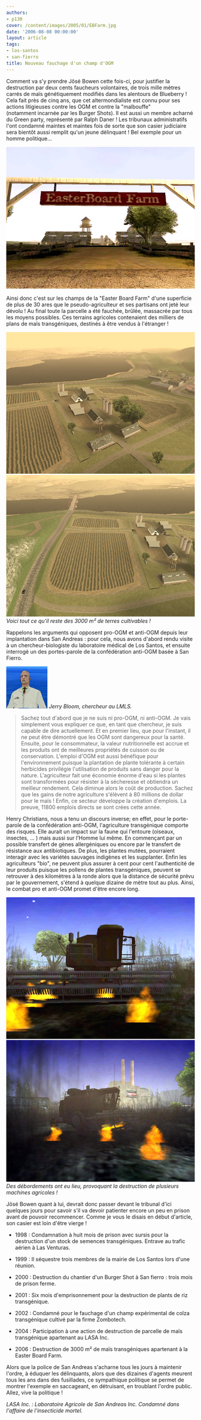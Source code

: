 ```yaml
---
authors:
- p130
cover: /content/images/2005/01/EBFarm.jpg
date: '2006-08-08 00:00:00'
layout: article
tags:
- los-santos
- san-fierro
title: Nouveau fauchage d'un champ d'OGM
---
```



Comment va s'y prendre Jõsé Bowen cette fois-ci,&nbsp;pour justifier la destruction par&nbsp;deux cents&nbsp;faucheurs volontaires, de trois mille&nbsp;mètres carrés de maïs génétiquement modifiés dans les alentours de&nbsp;Blueberry ! Cela fait près de cinq ans, que&nbsp;cet altermondialiste&nbsp;est connu&nbsp;pour ses actions litigieuses contre les OGM et&nbsp;contre la "malbouffe" (notamment&nbsp;incarnée&nbsp;par&nbsp;les Burger Shots). Il est aussi un membre acharné du Green party, représenté par Ralph Daner ! Les tribunaux administratifs l'ont condamné maintes et maintes fois de sorte que son casier judiciaire sera bientôt aussi remplit qu'un jeune délinquant ! Bel exemple pour un homme politique...

![](/content/images/2005/01/EBFarm.jpg)

Ainsi donc c'est sur les champs de la "Easter Board Farm" d'une superficie de plus de 30 ares que le pseudo-agriculteur et ses partisans ont jeté leur dévolu ! Au final toute la parcelle a été fauchée, brûlée, massacrée par tous les moyens possibles. Ces terrains agricoles contenaient des milliers de plans de maïs transgéniques, destinés à être vendus à l'étranger !

![](/content/images/2005/01/champ2.jpg)
![Voici tout ce qu'il reste des 3000 m² de terres cultivables !](/content/images/2005/01/champ.jpg)
_Voici tout ce qu'il reste des 3000 m² de terres cultivables !_

Rappelons les arguments qui opposent pro-OGM et anti-OGM depuis leur implantation&nbsp;dans San Andreas :&nbsp;pour cela, nous avons d'abord rendu visite à un chercheur-biologiste&nbsp;du laboratoire médical de Los Santos, et ensuite interrogé un des portes-parole de la confédération anti-OGM basée à San Fierro.

![Jerry Bloom, chercheur au LMLS.](/content/images/2005/01/prof.jpg)
_Jerry Bloom, chercheur au LMLS._

> Sachez tout d'abord que je ne suis ni pro-OGM, ni anti-OGM. Je vais simplement vous expliquer ce que, en tant que chercheur, je suis capable de dire actuellement. Et en premier lieu, que pour l'instant, il ne peut être démontré que les OGM sont dangereux pour la santé. Ensuite, pour le consommateur, la valeur nutritionnelle&nbsp;est accrue et les produits&nbsp;ont de meilleures propriétés de cuisson ou de conservation. L'emploi d'OGM est aussi bénéfique pour l'environnement puisque la plantation de plante tolérante à certain herbicides privilégie l'utilisation de produits sans danger pour la nature. L'agriculteur fait une économie énorme d'eau si les plantes sont transformées&nbsp;pour résister à la sécheresse et obtiendra un meilleur rendement. Cela diminue alors le coût de production. Sachez que les gains de notre agriculture s'élèvent à 80 millions de dollar pour le maïs ! Enfin, ce secteur développe la création d'emplois. La preuve, 11800 emplois directs se sont crées cette année.

Henry Christians, nous a tenu un discours inverse; en effet, pour le porte-parole de la confédération anti-OGM, l'agriculture transgénique comporte des risques. Elle aurait un impact sur la faune qui l'entoure (oiseaux, insectes, ... ) mais aussi sur l'Homme lui même. En commençant par un possible transfert de gènes allergéniques ou encore par le transfert de résistance aux antibiotiques. De plus, les plantes mutées, pourraient interagir avec les variétés sauvages indigènes et les supplanter. Enfin les agriculteurs "bio", ne peuvent plus assurer à cent pour cent l'authenticité de leur produits puisque les pollens de plantes transgéniques, peuvent se retrouver à des kilomètres à la ronde alors que la distance de sécurité prévu par le gouvernement, s'étend à quelque dizaine de mètre tout au plus. Ainsi, le combat pro et anti-OGM promet d'être encore long.

![](/content/images/2005/01/bowen_harvest2.jpg)
![Des débordements ont eu lieu, provoquant la destruction de plusieurs machines agricoles !](/content/images/2005/01/bowen_harvest.jpg)
_Des débordements ont eu lieu, provoquant la destruction de plusieurs machines agricoles !_

Jõsé Bowen quant à lui, devrait donc passer devant le tribunal d'ici quelques jours pour savoir s'il va devoir patienter encore un peu en prison avant de pouvoir recommencer. Comme je vous le disais en début d'article, son casier est loin d'être vierge !

- 1998&nbsp;: Condamnation à huit mois de prison avec sursis pour la destruction d'un stock de semences transgéniques. Entrave au trafic aérien à Las Venturas.

- 1999&nbsp;:&nbsp;Il séquestre trois membres de la mairie de Los Santos lors d'une réunion.

- 2000&nbsp;:&nbsp;Destruction du chantier d'un Burger Shot à San fierro :&nbsp;trois mois de prison ferme.

- 2001&nbsp;: Six mois d'emprisonnement pour la destruction de plants de riz transgénique.

- 2002 :&nbsp;Condamné pour le fauchage d'un champ expérimental de colza transgénique cultivé par la firme Zombotech.

- 2004&nbsp;:&nbsp;Participation à une action de destruction de parcelle de maïs transgénique apartenant au LASA Inc.

- 2006&nbsp;: Destruction de 3000 m² de maïs transgéniques apartenant à la Easter Board Farm.

Alors que la police de San Andreas s'acharne tous les jours à maintenir l'ordre, à éduquer les délinquants, alors que des dizaines d'agents meurent tous les ans dans des fusillades, ce sympathique politique se permet de montrer l'exemple en saccageant, en détruisant, en troublant l'ordre public. Allez, vive la politique !

_LASA Inc. : Laboratoire Agricole de San Andreas Inc. Condamné dans l'affaire de l'insecticide mortel._